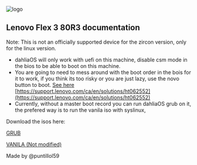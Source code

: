 ![logo](https://github.com/HexaOneOfficial/documentation/blob/master/assets/images/logo/dahlialogo.png)
## Lenovo Flex 3 80R3 documentation
Note: This is not an officially supported device for the zircon version, only for the linux version.

- dahliaOS will only work with uefi on this machine, disable csm mode in the bios to be able to boot on this machine.
- You are going to need to mess around with the boot order in the bois for it to work, if you think its too risky or you are just lazy, use the novo button to boot. [See here](https://support.lenovo.com/ca/en/solutions/ht062552) [https://support.lenovo.com/ca/en/solutions/ht062552](https://support.lenovo.com/ca/en/solutions/ht062552)
- Currently, without a master boot record you can run dahliaOS grub on it, the prefered way is to run the vanila iso with syslinux,

Download the isos here:

[GRUB](https://github.com/HexaOneOfficial/dahliaos/releases)

[VANILA (Not modified)](https://github.com/dahlia-os/releases/releases)


Made by @puntillol59
